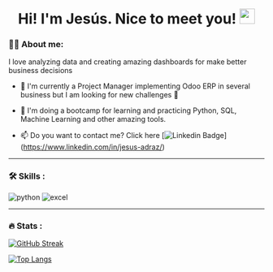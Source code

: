  <div id="header" align="center">

<h1>
  Hi! I'm Jesús. Nice to meet you! 
  <img src="https://media.giphy.com/media/hvRJCLFzcasrR4ia7z/giphy.gif" width="30px"/>
</h1>

</div>

<div id="header" align="left">

### :man_technologist: About me:
  
I love analyzing data and creating amazing dashboards for make better business decisions  
   
* 🔭 I'm currently a Project Manager implementing Odoo ERP in several business but I am looking for new challenges :muscle:  

* 🌱 I'm doing a bootcamp for learning and practicing Python, SQL, Machine Learning and other amazing tools. 

* 📫 Do you want to contact me? Click here [![Linkedin Badge](https://img.shields.io/badge/-Noelia-blue?style=flat&logo=Linkedin&logoColor=white)]  (https://www.linkedin.com/in/jesus-adraz/)
 
---
  
### :hammer_and_wrench: Skills :

<div id="header" align="left">
    <img src="https://img.shields.io/badge/Python-3776AB?style=for-the-badge&logo=python&logoColor=white" alt="python"/>
  </a>
 <img src="https://img.shields.io/badge/Microsoft_Excel-217346?style=for-the-badge&logo=microsoft-excel&logoColor=white" alt="excel"/>
  </a>
  
</div>

---

 ### :fire: Stats :

[![GitHub Streak](http://github-readme-streak-stats.herokuapp.com?user=noelianav91&theme=dark&background=000000)](https://git.io/streak-stats)

[![Top Langs](https://github-readme-stats.vercel.app/api/top-langs/?username=noelianav91&layout=compact&theme=vision-friendly-dark)](https://github.com/anuraghazra/github-readme-stats)

<!---
JAdraz/JAdraz is a ✨ special ✨ repository because its `README.md` (this file) appears on your GitHub profile.
You can click the Preview link to take a look at your changes.
--->
